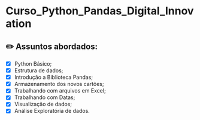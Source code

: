 # Curso_Python_Pandas_Digital_Innovation

 
 ## ✏️ Assuntos abordados:
- [x] Python Básico;
- [x] Estrutura de dados;
- [x] Introdução a Biblioteca Pandas;
- [X] Armazenamento dos novos cartões;
- [X] Trabalhando com arquivos em Excel;
- [X] Trabalhando com Datas;
- [X] Visualização de dados;
- [X] Análise Exploratória de dados.
